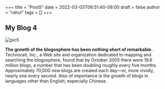 +++
title = "Post5"
date = 2022-03-03T06:51:40-08:00
draft = false
author = "rahul"
tags = []
+++

## My Blog 4

![pic5](https://www.google.com/url?sa=i&url=https%3A%2F%2Fwww.shutterstock.com%2Ffile-converter&psig=AOvVaw11Fm5WQmGEkEYP9F6KrVzS&ust=1646300272911000&source=images&cd=vfe&ved=0CAsQjRxqFwoTCPC-9smQp_YCFQAAAAAdAAAAABAT)

**The growth of the blogosphere has been nothing short of remarkable.** Technorati, Inc., a Web site and organization dedicated to mapping and searching the blogosphere, found that by October 2005 there were 19.6 million blogs, a number that has been doubling roughly every five months. Approximately 70,000 new blogs are created each day—or, more vividly, nearly one every second. Also of importance is the growth of blogs in languages other than English, especially Chinese.

